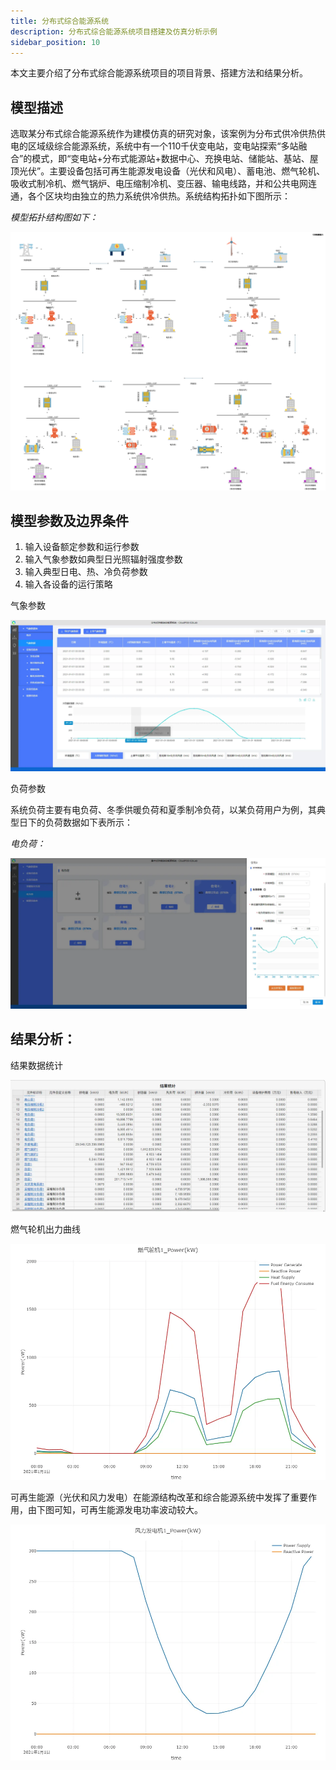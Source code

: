 ```yaml
---
title: 分布式综合能源系统
description: 分布式综合能源系统项目搭建及仿真分析示例
sidebar_position: 10
---
```


本文主要介绍了分布式综合能源系统项目的项目背景、搭建方法和结果分析。

## 模型描述

选取某分布式综合能源系统作为建模仿真的研究对象，该案例为分布式供冷供热供电的区域级综合能源系统，系统中有一个110千伏变电站，变电站探索“多站融合”的模式，即“变电站+分布式能源站+数据中心、充换电站、储能站、基站、屋顶光伏”。主要设备包括可再生能源发电设备（光伏和风电）、蓄电池、燃气轮机、吸收式制冷机、燃气锅炉、电压缩制冷机、变压器、输电线路，并和公共电网连通，各个区块均由独立的热力系统供冷供热。系统结构拓扑如下图所示：

*模型拓扑结构图如下：*

![拓扑结构图](./Distributed.svg "拓扑结构图")


## 模型参数及边界条件

1. 输入设备额定参数和运行参数
2. 输入气象参数如典型日光照辐射强度参数
3. 输入典型日电、热、冷负荷参数
4. 输入各设备的运行策略

气象参数

![气象参数](./3PV.png "气象参数" )

负荷参数

系统负荷主要有电负荷、冬季供暖负荷和夏季制冷负荷，以某负荷用户为例，其典型日下的负荷数据如下表所示：

*电负荷：*

![电负荷](./1elecLoad.png "电负荷" )


## 结果分析：

结果数据统计

![结果统计](./2result.png "结果统计")

燃气轮机出力曲线

![燃气轮机](./gas.png)


可再生能源（光伏和风力发电）在能源结构改革和综合能源系统中发挥了重要作用，由下图可知，可再生能源发电功率波动较大。

![可再生能源供需图](./WT.png)

